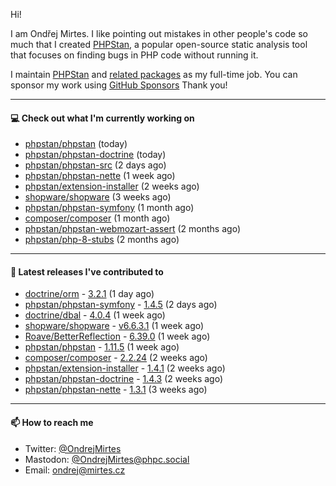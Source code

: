 Hi!

I am Ondřej Mirtes. I like pointing out mistakes in other people's code so much that I created [PHPStan](https://phpstan.org/), a popular open-source static analysis tool that focuses on finding bugs in PHP code without running it.

I maintain [PHPStan](https://github.com/phpstan/phpstan) and [related packages](https://github.com/phpstan/) as my full-time job. You can sponsor my work using [GitHub Sponsors](https://github.com/sponsors/ondrejmirtes) Thank you!

---

#### 💻 Check out what I'm currently working on

- [phpstan/phpstan](https://github.com/phpstan/phpstan) (today)
- [phpstan/phpstan-doctrine](https://github.com/phpstan/phpstan-doctrine) (today)
- [phpstan/phpstan-src](https://github.com/phpstan/phpstan-src) (2 days ago)
- [phpstan/phpstan-nette](https://github.com/phpstan/phpstan-nette) (1 week ago)
- [phpstan/extension-installer](https://github.com/phpstan/extension-installer) (2 weeks ago)
- [shopware/shopware](https://github.com/shopware/shopware) (3 weeks ago)
- [phpstan/phpstan-symfony](https://github.com/phpstan/phpstan-symfony) (1 month ago)
- [composer/composer](https://github.com/composer/composer) (1 month ago)
- [phpstan/phpstan-webmozart-assert](https://github.com/phpstan/phpstan-webmozart-assert) (2 months ago)
- [phpstan/php-8-stubs](https://github.com/phpstan/php-8-stubs) (2 months ago)

---

#### 🔭 Latest releases I've contributed to

- [doctrine/orm](https://github.com/doctrine/orm) - [3.2.1](https://github.com/doctrine/orm/releases/tag/3.2.1) (1 day ago)
- [phpstan/phpstan-symfony](https://github.com/phpstan/phpstan-symfony) - [1.4.5](https://github.com/phpstan/phpstan-symfony/releases/tag/1.4.5) (2 days ago)
- [doctrine/dbal](https://github.com/doctrine/dbal) - [4.0.4](https://github.com/doctrine/dbal/releases/tag/4.0.4) (1 week ago)
- [shopware/shopware](https://github.com/shopware/shopware) - [v6.6.3.1](https://github.com/shopware/shopware/releases/tag/v6.6.3.1) (1 week ago)
- [Roave/BetterReflection](https://github.com/Roave/BetterReflection) - [6.39.0](https://github.com/Roave/BetterReflection/releases/tag/6.39.0) (1 week ago)
- [phpstan/phpstan](https://github.com/phpstan/phpstan) - [1.11.5](https://github.com/phpstan/phpstan/releases/tag/1.11.5) (1 week ago)
- [composer/composer](https://github.com/composer/composer) - [2.2.24](https://github.com/composer/composer/releases/tag/2.2.24) (2 weeks ago)
- [phpstan/extension-installer](https://github.com/phpstan/extension-installer) - [1.4.1](https://github.com/phpstan/extension-installer/releases/tag/1.4.1) (2 weeks ago)
- [phpstan/phpstan-doctrine](https://github.com/phpstan/phpstan-doctrine) - [1.4.3](https://github.com/phpstan/phpstan-doctrine/releases/tag/1.4.3) (2 weeks ago)
- [phpstan/phpstan-nette](https://github.com/phpstan/phpstan-nette) - [1.3.1](https://github.com/phpstan/phpstan-nette/releases/tag/1.3.1) (3 weeks ago)

---

#### 📫 How to reach me

- Twitter: [@OndrejMirtes](https://twitter.com/ondrejmirtes)
- Mastodon: [@OndrejMirtes@phpc.social](https://phpc.social/@OndrejMirtes)
- Email: [ondrej@mirtes.cz](mailto:ondrej@mirtes.cz)

